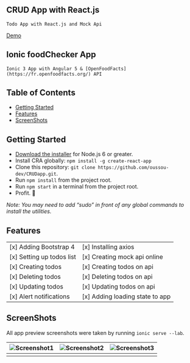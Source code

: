 ## CRUD App with React.js

```
Todo App with React.js and Mock Api
```

[Demo](https://x280y66q14.codesandbox.io/)

## **Ionic foodChecker App**

```
Ionic 3 App with Angular 5 & [OpenFoodFacts](https://fr.openfoodfacts.org/) API
```

## Table of Contents

- [Getting Started](#getting-started)
- [Features](#animated-gif)
- [ScreenShots](#screenshots)

## Getting Started

- [Download the installer](https://nodejs.org/) for Node.js 6 or greater.
- Install CRA globally: `npm install -g create-react-app`
- Clone this repository: `git clone https://github.com/oussou-dev/CRUDapp.git`.
- Run `npm install` from the project root.
- Run `npm start` in a terminal from the project root.
- Profit. :tada:

_Note: You may need to add “sudo” in front of any global commands to install the utilities._

## Features

|                           |                                 |
| ------------------------- | ------------------------------- |
| [x] Adding Bootstrap 4    | [x] Installing axios            |
| [x] Setting up todos list | [x] Creating mock api online    |
| [x] Creating todos        | [x] Creating todos on api       |
| [x] Deleting todos        | [x] Deleting todos on api       |
| [x] Updating todos        | [x] Updating todos on api       |
| [x] Alert notifications   | [x] Adding loading state to app |

## ScreenShots

All app preview screenshots were taken by running `ionic serve --lab`.

| ![Screenshot1](https://github.com/oussou-dev/CRUDapp/blob/master/sc-1.png) | ![Screenshot2](https://github.com/oussou-dev/CRUDapp/blob/master/sc-2.png) | ![Screenshot3](https://github.com/oussou-dev/CRUDapp/blob/master/sc-3.png) |
| -------------------------------------------------------------------------- | -------------------------------------------------------------------------- | -------------------------------------------------------------------------- |
|                                                                            |                                                                            |                                                                            |
